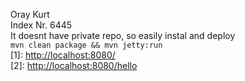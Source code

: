 Oray Kurt <br />
Index Nr. 6445 <br />
It doesnt have private repo, so easily instal and deploy <br />
`mvn clean package && mvn jetty:run` <br />
[1]: [http://localhost:8080/](http://localhost:8080/) <br />
[2]: [http://localhost:8080/hello](http://localhost:8080/hello) <br />